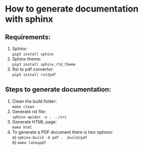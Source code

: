 # How to generate documentation with sphinx
## Requirements:
1. Sphinx: <br/>
`pip3 install sphinx`
2. Sphinx theme: <br/>
`pip3 install sphinx_rtd_theme`
3. Rst to pdf convertor: <br/>
`pip3 install rst2pdf`

## Steps to generate documentation:
1. Clean the build folder: <br/>
`make clean` <br/>
2. Generate rst file: <br/>
`sphinx-apidoc -o . ../src` <br/>
3. Generate HTML page: <br/>
`make html`
4. To generate a PDF document there is two options: <br/>
 a) `sphinx-build -b pdf . _build/pdf` <br/>
 b) `make latexpdf`
